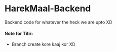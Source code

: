 # HarekMaal-Backend
Backend code for whatever the heck we are upto XD



#### Note for Titir:
* Branch create kore kaaj kor XD
